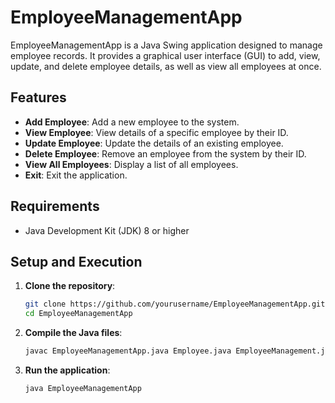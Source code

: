 # EmployeeManagementApp

EmployeeManagementApp is a Java Swing application designed to manage employee records. It provides a graphical user interface (GUI) to add, view, update, and delete employee details, as well as view all employees at once.

## Features

- **Add Employee**: Add a new employee to the system.
- **View Employee**: View details of a specific employee by their ID.
- **Update Employee**: Update the details of an existing employee.
- **Delete Employee**: Remove an employee from the system by their ID.
- **View All Employees**: Display a list of all employees.
- **Exit**: Exit the application.

## Requirements

- Java Development Kit (JDK) 8 or higher

## Setup and Execution

1. **Clone the repository**:

    ```sh
    git clone https://github.com/yourusername/EmployeeManagementApp.git
    cd EmployeeManagementApp
    ```

2. **Compile the Java files**:

    ```sh
    javac EmployeeManagementApp.java Employee.java EmployeeManagement.java
    ```

3. **Run the application**:

    ```sh
    java EmployeeManagementApp
    ```
